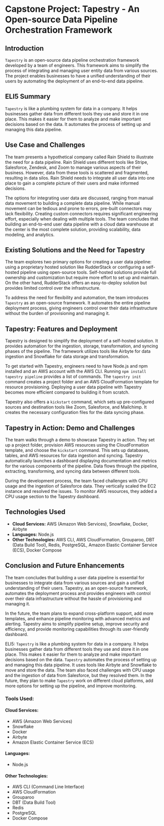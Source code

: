 # Capstone Project: Tapestry - An Open-source Data Pipeline Orchestration Framework

## Introduction
`Tapestry` is an open-source data pipeline orchestration framework developed by a team of engineers. This framework aims to simplify the process of integrating and managing user entity data from various sources. The project enables businesses to have a unified understanding of their users by automating the deployment of an end-to-end data pipeline.

## ELI5 Summary
`Tapestry` is like a plumbing system for data in a company. It helps businesses gather data from different tools they use and store it in one place. This makes it easier for them to analyze and make important decisions based on the data. It automates the process of setting up and managing this data pipeline.

## Use Case and Challenges
The team presents a hypothetical company called Rain Shield to illustrate the need for a data pipeline. Rain Shield uses different tools like Stripe, Salesforce, Zendesk, and Zoom to manage various aspects of their business. However, data from these tools is scattered and fragmented, resulting in data silos. Rain Shield needs to integrate all user data into one place to gain a complete picture of their users and make informed decisions.

The options for integrating user data are discussed, ranging from manual data movement to building a complete data pipeline. While manual movement can be tedious and prone to errors, pre-built connectors may lack flexibility. Creating custom connectors requires significant engineering effort, especially when dealing with multiple tools. The team concludes that building an end-to-end user data pipeline with a cloud data warehouse at the center is the most complete solution, providing scalability, data modeling, and analytics.

## Existing Solutions and the Need for Tapestry
The team explores two primary options for creating a user data pipeline: using a proprietary hosted solution like RudderStack or configuring a self-hosted pipeline using open-source tools. Self-hosted solutions provide full ownership and customization but require more effort to set up and maintain. On the other hand, RudderStack offers an easy-to-deploy solution but provides limited control over the infrastructure.

To address the need for flexibility and automation, the team introduces `Tapestry` as an open-source framework. It automates the entire pipeline deployment process, giving engineers control over their data infrastructure without the burden of provisioning and managing it.

## Tapestry: Features and Deployment
Tapestry is designed to simplify the deployment of a self-hosted solution. It provides automation for the ingestion, storage, transformation, and syncing phases of the pipeline. The framework utilizes tools like Airbyte for data ingestion and Snowflake for data storage and transformation.

To get started with Tapestry, engineers need to have Node.js and npm installed and an AWS account with the AWS CLI. Running `npm install tapestry pipeline` provides a list of commands. The `tapestry init` command creates a project folder and an AWS CloudFormation template for resource provisioning. Deploying a user data pipeline with Tapestry becomes more efficient compared to building it from scratch.

Tapestry also offers a `kickstart` command, which sets up pre-configured sources and destination tools like Zoom, Salesforce, and Mailchimp. It creates the necessary configuration files for the data syncing phase.

## Tapestry in Action: Demo and Challenges
The team walks through a demo to showcase Tapestry in action. They set up a project folder, provision AWS resources using the CloudFormation template, and choose the `kickstart` command. This sets up databases, tables, and AWS resources for data ingestion and syncing. Tapestry automatically launches a dashboard displaying documentation and metrics for the various components of the pipeline. Data flows through the pipeline, extracting, transforming, and syncing data between different tools.

During the development process, the team faced challenges with CPU usage and the ingestion of Salesforce data. They vertically scaled the EC2 instance and resolved the issues. To monitor AWS resources, they added a CPU usage section to the Tapestry dashboard.

## Technologies Used
- **Cloud Services:** AWS (Amazon Web Services), Snowflake, Docker, Airbyte
- **Languages:** Node.js
- **Other Technologies:** AWS CLI, AWS CloudFormation, Grouparoo, DBT (Data Build Tool), Redis, PostgreSQL, Amazon Elastic Container Service (ECS), Docker Compose

## Conclusion and Future Enhancements
The team concludes that building a user data pipeline is essential for businesses to integrate data from various sources and gain a unified understanding of their users. Tapestry, as an open-source framework, automates the deployment process and provides engineers with control over their data infrastructure without the hassle of provisioning and managing it.

In the future, the team plans to expand cross-platform support, add more templates, and enhance pipeline monitoring with advanced metrics and alerting. Tapestry aims to simplify pipeline setup, improve security and efficiency, and provide monitoring capabilities through its user-friendly dashboard.

ELI5: `Tapestry` is like a plumbing system for data in a company. It helps businesses gather data from different tools they use and store it in one place. This makes it easier for them to analyze and make important decisions based on the data. `Tapestry` automates the process of setting up and managing this data pipeline. It uses tools like Airbyte and Snowflake to move and store the data. The team also faced challenges with CPU usage and the ingestion of data from Salesforce, but they resolved them. In the future, they plan to make `Tapestry` work on different cloud platforms, add more options for setting up the pipeline, and improve monitoring.

### Tools Used:
#### Cloud Services:
- AWS (Amazon Web Services)
- Snowflake
- Docker
- Airbyte
- Amazon Elastic Container Service (ECS)
#### Languages:
- Node.js
#### Other Technologies:
- AWS CLI (Command Line Interface)
- AWS CloudFormation
- Grouparoo
- DBT (Data Build Tool)
- Redis
- PostgreSQL
- Docker Compose